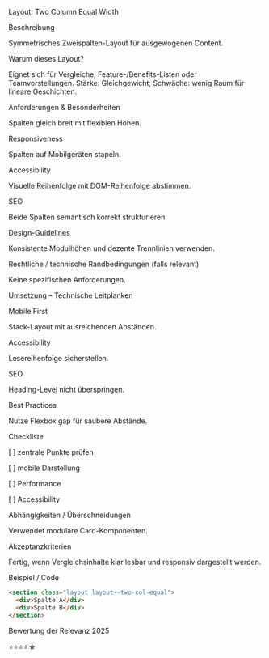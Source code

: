 Layout: Two Column Equal Width

Beschreibung

Symmetrisches Zweispalten-Layout für ausgewogenen Content.

Warum dieses Layout?

Eignet sich für Vergleiche, Feature-/Benefits-Listen oder Teamvorstellungen. Stärke: Gleichgewicht; Schwäche: wenig Raum für lineare Geschichten.

Anforderungen & Besonderheiten

Spalten gleich breit mit flexiblen Höhen.

Responsiveness

Spalten auf Mobilgeräten stapeln.

Accessibility

Visuelle Reihenfolge mit DOM-Reihenfolge abstimmen.

SEO

Beide Spalten semantisch korrekt strukturieren.

Design-Guidelines

Konsistente Modulhöhen und dezente Trennlinien verwenden.

Rechtliche / technische Randbedingungen (falls relevant)

Keine spezifischen Anforderungen.

Umsetzung – Technische Leitplanken

Mobile First

Stack-Layout mit ausreichenden Abständen.

Accessibility

Lesereihenfolge sicherstellen.

SEO

Heading-Level nicht überspringen.

Best Practices

Nutze Flexbox gap für saubere Abstände.

Checkliste

[ ] zentrale Punkte prüfen

[ ] mobile Darstellung

[ ] Performance

[ ] Accessibility

Abhängigkeiten / Überschneidungen

Verwendet modulare Card-Komponenten.

Akzeptanzkriterien

Fertig, wenn Vergleichsinhalte klar lesbar und responsiv dargestellt werden.

Beispiel / Code

```html
<section class="layout layout--two-col-equal">
  <div>Spalte A</div>
  <div>Spalte B</div>
</section>
```

Bewertung der Relevanz 2025

⭐⭐⭐⭐☆
